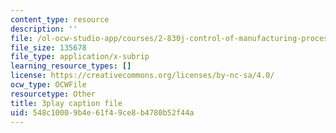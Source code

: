 ```yaml
---
content_type: resource
description: ''
file: /ol-ocw-studio-app/courses/2-830j-control-of-manufacturing-processes-sma-6303-spring-2008/548c10009b4e61f49ce8b4780b52f44a_turMcLH-o_o.srt
file_size: 135678
file_type: application/x-subrip
learning_resource_types: []
license: https://creativecommons.org/licenses/by-nc-sa/4.0/
ocw_type: OCWFile
resourcetype: Other
title: 3play caption file
uid: 548c1000-9b4e-61f4-9ce8-b4780b52f44a
---
```

